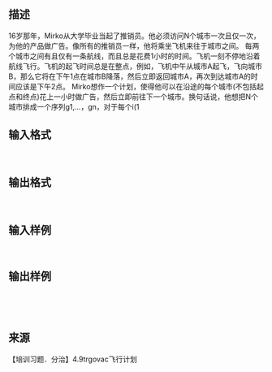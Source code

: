 ## 描述

16岁那年，Mirko从大学毕业当起了推销员。他必须访问N个城市一次且仅一次，为他的产品做广告。像所有的推销员一样，他将乘坐飞机来往于城市之间。 每两个城市之间有且仅有一条航线，而且总是花费1小时的时间。飞机一刻不停地沿着航线飞行。飞机的起飞时间总是在整点，例如，飞机中午从城市A起飞，飞向城市B，那么它将在下午1点在城市B降落，然后立即返回城市A，再次到达城市A的时间应该是下午2点。 Mirko想作一个计划，使得他可以在沿途的每个城市(不包括起点和终点)花上一小时做广告，然后立即前往下一个城市。换句话说，他想把N个城市排成一个序列g1,…，gn，对于每个i(1

## 输入格式

 

## 输出格式

 

## 输入样例

```plaintext
 
```

## 输出样例

```plaintext
 
```



 

## 来源

【培训习题．分治】4.9trgovac飞行计划


